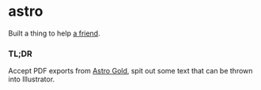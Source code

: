 astro
===

Built a thing to help [a friend](https://www.instagram.com/100astroportraits).

### TL;DR

Accept PDF exports from [Astro Gold](https://www.astrogold.io/), spit out
some text that can be thrown into Illustrator.
